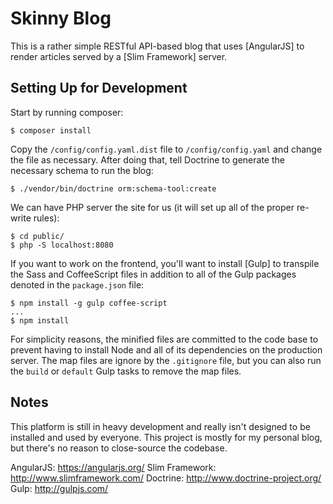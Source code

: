 # Skinny Blog

This is a rather simple RESTful API-based blog that uses [AngularJS] to
render articles served by a [Slim Framework] server.

## Setting Up for Development

Start by running composer:

```
$ composer install
```

Copy the `/config/config.yaml.dist` file to `/config/config.yaml` and change the
file as necessary. After doing that, tell Doctrine to generate the necessary
schema to run the blog:

```
$ ./vendor/bin/doctrine orm:schema-tool:create
```

We can have PHP server the site for us (it will set up all of the proper re-write rules):

```
$ cd public/
$ php -S localhost:8080
```

If you want to work on the frontend, you'll want to install [Gulp] to transpile
the Sass and CoffeeScript files in addition to all of the Gulp packages denoted
in the `package.json` file:

```
$ npm install -g gulp coffee-script
...
$ npm install
```

For simplicity reasons, the minified files are committed to the code base to prevent
having to install Node and all of its dependencies on the production server. The
map files are ignore by the `.gitignore` file, but you can also run the `build` or
`default` Gulp tasks to remove the map files.

## Notes

This platform is still in heavy development and really isn't designed to be installed
and used by everyone. This project is mostly for my personal blog, but there's no
reason to close-source the codebase.

AngularJS: https://angularjs.org/
Slim Framework: http://www.slimframework.com/
Doctrine: http://www.doctrine-project.org/
Gulp: http://gulpjs.com/